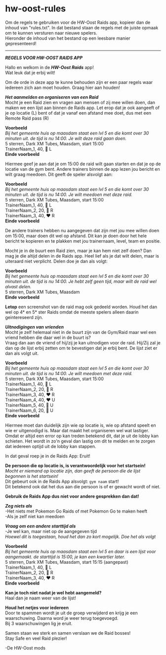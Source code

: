 # hw-oost-rules

Om de regels te gebruiken voor de HW-Oost Raids app, kopieer dan de inhoud van "rules.txt". In dat bestand staan de regels met de juiste opmaak om te kunnen versturen naar nieuwe spelers.  
Hieronder de inhoud van het bestand op een leesbare manier gepresenteerd!  

---
***REGELS VOOR HW-OOST RAIDS APP***

Hallo en welkom in de ***HW-Oost Raids*** app!  
Wat leuk dat je erbij wilt!

Om de orde in deze app te kunne behouden zijn er een paar regels waar iedereen zich aan moet houden. Graag hier aan houden!

***Het aanmelden en organiseren van een Raid***  
Mocht je een Raid zien en vragen aan mensen of zij mee willen doen, dan maken we een lijst aan binnen de Raids app. Let erop dat je ook aangeeft of je op locatie (L) bent of dat je vanaf een afstand mee doet, dus met een Remote Raid pass (R)

**Voorbeeld**  
_Bij het gemeente huis op maasdam staat een lvl 5 en die komt over 30 minuten uit. de tijd is nu 14:00. Je wilt deze raid gaan doen._  
5 sterren, Dark XM Tubes, Maasdam, start 15:00  
TrainerNaam_1, 40, 💛 L  
**Einde voorbeeld**  

Hiermee geef je aan dat je om 15:00 de raid wilt gaan starten en dat je op de locatie van de gym bent. Andere trainers binnen de app lezen jou bericht en wilt graag meedoen. Dit geeft de speler alsvolgt aan:

**Voorbeeld**  
_Bij het gemeente huis op maasdam staat een lvl 5 en die komt over 30 minuten uit. de tijd is nu 14:00. Je wilt meedoen met deze raid._  
5 sterren, Dark XM Tubes, Maasdam, start 15:00  
TrainerNaam_1, 40, 💛 L  
TrainerNaam_2, 20, 💙 R  
TrainerNaam_3, 40, ❤️ R  
**Einde voorbeeld**  

De andere trainers hebben nu aangegeven dat zijn met jou mee willen doen om 15:00, maar doen dit wel op afstand. Dit kan je doen door het hele bericht te kopieren en te plakken met jou trainernaam, level, team en positie.  

Mocht je in de buurt een Raid zien, maar je kan hem niet zelf doen? Dan mag je die altijd delen in de Raids app. Heel lief als je dat wilt delen, maar is uiteraard niet verplicht. Delen doe je dan als volgt:  

**Voorbeeld**  
_Bij het gemeente huis op maasdam staat een lvl 5 en die komt over 30 minuten uit. de tijd is nu 14:00. Je hebt zelf geen tijd, maar wilt de raid wel alvast delen._  
5 sterren, Dark XM Tubes, Maasdam  
**Einde voorbeeld**  

**Letop** een screenshot van de raid mag ook gedeeld worden. Houd het dan wel op 4* en 5* ster Raids omdat de meeste spelers alleen daarin geintereseerd zijn.  

***Uitnodigingen van vrienden***  
Mocht je zelf helemaal niet in de buurt zijn van de Gym/Raid maar wel een vriend hebben die daar wel in de buurt is?  
Vraag dan aan de vriend of hij/zij je kan uitnodigen voor de raid. Hij/Zij zal je dan op de lijst erbij zetten om te bevestigen dat je erbij bent.
De lijst ziet er dan als volgt uit.

**Voorbeeld**  
_Bij het gemeente huis op maasdam staat een lvl 5 en die komt over 30 minuten uit. de tijd is nu 14:00. Je wilt meedoen met deze raid._  
5 sterren, Dark XM Tubes, Maasdam, start 15:00  
TrainerNaam_1, 40, 💛 L  
TrainerNaam_2, 20, 💙 R  
TrainerNaam_3, 40, ❤️ R  
TrainerNaam_4, 40, ❤️ U  
TrainerNaam_5, 40, 💛 U  
TrainerNaam_6, 20, 💙 U  
**Einde voorbeeld**  

Hiermee moet dan duidelijk zijn wie op locatie is, wie op afstand speelt en wie er uitgenodigd is. Maar dat maakt het organiseren wel wat lastiger. Omdat er altijd een error op kan treden betekend dit, dat je uit de lobby kan schieten. Het wordt in zo'n geval dan lastig om dit te melden en te zorgen dat iedereen optijd uit de lobby kan stappen. 

In dat geval roep je in de Raids App: Eruit!  

**De persoon die op locatie is, is verantwoordelijk voor het startsein!**  
_Mocht er niemand op locatie zijn, dan geeft de persoon die de lijst begonnen is het startsein!_  
Dit gebeurt ook in de Raids App alsvolgt: ```gym naam``` start!  
Dit betekend ook dat het dus aan die persoon is of er gewacht wordt of niet.

**Gebruik de Raids App dus niet voor andere gesprekken dan dat!**

***Zeg niets als***  
-Het niets met Pokemon Go Raids of met Pokemon Go te maken heeft  
-Als je zelf niet kan meedoen  

***Vraag om een andere starttijd als***  
-Je wel kan, maar niet op de aangegeven tijd  
_Hoewel dit is toegestaan, houd het dan zo kort mogelijk. Doe het als volgt_  

**Voorbeeld**  
_Bij het gemeente huis op maasdam staat een lvl 5 en daar is een lijst voor aangemaakt. de starttijd is 15:00, je kan een kwartier later._  
5 sterren, Dark XM Tubes, Maasdam, start 15:15 (aangepast)  
TrainerNaam_1, 40, 💛 L  
TrainerNaam_2, 20, 💙 R  
TrainerNaam_3, 40, ❤️ R  
**Einde voorbeeld**  

**Kan je toch niet nadat je wel hebt aangemeld?**  
Haal dan je naam weer van de lijst!

**Houd het netjes voor iedereen**  
Door te spammen wordt je uit de groep verwijderd en krijg je een waarschuwing. Daarna word je weer terug toegevoegd.  
Bij 3 waarschuwingen lig je eruit.  

Samen staan we sterk en samen verslaan we de Raid bosses!  
Stay Safe en veel Raid plezier!

-De HW-Oost mods